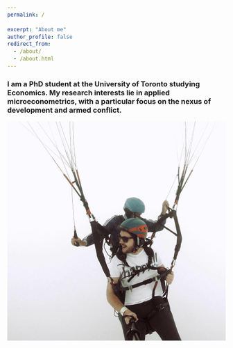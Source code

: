 ```yaml
---
permalink: /

excerpt: "About me"
author_profile: false
redirect_from: 
  - /about/
  - /about.html
---
```



### I am a PhD student at the University of Toronto studying Economics. My research interests lie in applied microeconometrics, with a particular focus on the nexus of development and armed conflict.
<img src='/images/medellin.jpg'>